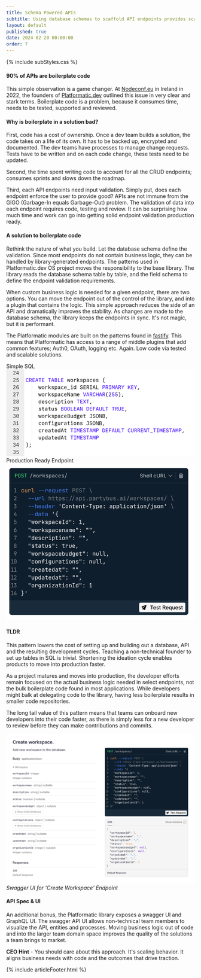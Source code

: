```yaml
---
title: Schema Powered APIs
subtitle: Using database schemas to scaffold API endpoints provides scalable endpoints and boilerplate-free codebases.
layout: default
published: true
date: 2024-02-20 00:00:00
order: 7
---
```

 
{% include subStyles.css %}

#### 90% of APIs are boilerplate code

This simple observation is a game changer. At [Nodeconf.eu](https://www.youtube.com/playlist?list=PL0CdgOSSGlBaULAdbribJiENfXxPW0aLQ) in Ireland in 2022, the founders of [Platformatic.dev](https://platformatic.dev/)
outlined this issue in very clear and stark terms. Boilerplate code is a problem, because it consumes time, needs to be tested, supported and reviewed.

#### Why is boilerplate in a solution bad?

First, code has a cost of ownership. Once a dev team builds a solution, the code takes on a life of its
own. It has to be backed up, encrypted and documented. The dev teams have processes to manage change
requests. Tests have to be written and on each code change, these tests need to be updated.

Second, the time spent writing code to account for all the CRUD endpoints; consumes sprints and slows down the roadmap.

Third, each API endpoints need input validation. Simply put, does each endpoint enforce the user to provide good? APIs are not immune
from the GIGO (Garbage-In equals Garbage-Out) problem. The validation of data into each endpoint requires code, testing and
review. It can be surprising how much time and work can go into getting solid endpoint validation production
ready.

#### A solution to boilerplate code

Rethink the nature of what you build. Let the database schema define the validation. Since most endpoints do not contain
business logic, they can be handled by library-generated endpoints. The patterns used in Platformatic.dev OS project moves
the responsibility to the base library. The library reads the database schema table by table, and the field schema to define
the endpoint validation requirements.

When custom business logic is needed for a given endpoint, there are two options. You can move the endpoint out of the control
of the library, and into a plugin that contains the logic. This simple approach reduces the side of an API and dramatically
improves the stability. As changes are made to the database schema, the library keeps the endpoints in sync. It's not magic,
but it is performant.

The Platformatic modules are built on the patterns found in [fastify](https://fastify.dev/ecosystem/). This means that
Platformatic has access to a range of middle plugins that add common features; Auth0, OAuth, logging etc. Again. Low code
via tested and scalable solutions.

<div class="row">
    <div class="col-6">
        Simple SQL
        <img src="/assets/page/api-endpoint-sql.png" class="img-fluid img-responsive img-thumbnail">
    </div>
    <div class="col-6">
        Production Ready Endpoint
       <img src="/assets/page/api-endpoint-example.png" class="img-fluid img-responsive img-thumbnail">
    </div>
</div>

#### TLDR

This pattern lowers the cost of setting up and building out a database, API and the resulting development cycles.
Teaching a non-technical founder to set up tables in SQL is trivial. Shortening the ideation cycle enables products
 to move into production faster.

As a project matures and moves into production, the developer efforts remain focused on the actual business logic
needed in select endpoints, not the bulk boilerplate code found in most applications. While developers might balk
at delegating code to the library, having less boilerplate results in smaller code repositories.

The long tail value of this pattern means that teams can onboard new developers into their code faster, as
there is simply less for a new developer to review before they can make contributions and commits.

<img src="/assets/page/api-endpoint-docs.png" class="img-fluid img-responsive img-thumbnail">
<i class="fs-6">Swagger UI for 'Create Workspace' Endpoint</i>

#### API Spec & UI

An additional bonus, the Platformatic library exposes a swagger UI and GraphQL UI. The swagger API UI
allows non-technical team members to visualize the API, entities and processes. Moving business logic out of
code and into the larger team domain space improves the quality of the solutions a team brings to market.

<div class="ceo-note">
    <b>CEO Hint</b> - You should care about this approach. It's scaling behavior. It aligns business needs
    with code and the outcomes that drive traction.
</div>

{% include articleFooter.html %}
